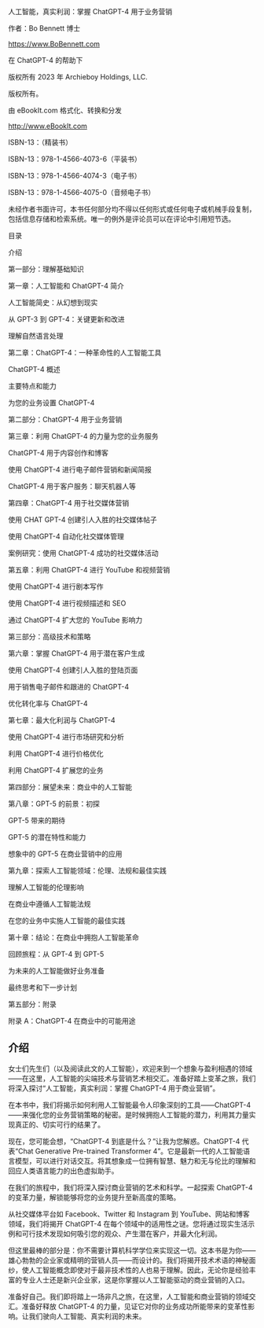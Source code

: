 人工智能，真实利润：掌握 ChatGPT-4 用于业务营销

作者：Bo Bennett 博士

https://www.BoBennett.com

在 ChatGPT-4 的帮助下

版权所有 2023 年 Archieboy Holdings, LLC.

版权所有。

由 eBookIt.com 格式化、转换和分发

http://www.eBookIt.com

ISBN-13：（精装书）

ISBN-13：978-1-4566-4073-6（平装书）

ISBN-13：978-1-4566-4074-3（电子书）

ISBN-13：978-1-4566-4075-0（音频电子书）

未经作者书面许可，本书任何部分均不得以任何形式或任何电子或机械手段复制，包括信息存储和检索系统。唯一的例外是评论员可以在评论中引用短节选。

目录

介绍

第一部分：理解基础知识

第一章：人工智能和 ChatGPT-4 简介

人工智能简史：从幻想到现实

从 GPT-3 到 GPT-4：关键更新和改进

理解自然语言处理

第二章：ChatGPT-4：一种革命性的人工智能工具

ChatGPT-4 概述

主要特点和能力

为您的业务设置 ChatGPT-4

第二部分：ChatGPT-4 用于业务营销

第三章：利用 ChatGPT-4 的力量为您的业务服务

ChatGPT-4 用于内容创作和博客

使用 ChatGPT-4 进行电子邮件营销和新闻简报

ChatGPT-4 用于客户服务：聊天机器人等

第四章：ChatGPT-4 用于社交媒体营销

使用 CHAT GPT-4 创建引人入胜的社交媒体帖子

使用 ChatGPT-4 自动化社交媒体管理

案例研究：使用 ChatGPT-4 成功的社交媒体活动

第五章：利用 ChatGPT-4 进行 YouTube 和视频营销

使用 ChatGPT-4 进行剧本写作

使用 ChatGPT-4 进行视频描述和 SEO

通过 ChatGPT-4 扩大您的 YouTube 影响力

第三部分：高级技术和策略

第六章：掌握 ChatGPT-4 用于潜在客户生成

使用 ChatGPT-4 创建引人入胜的登陆页面

用于销售电子邮件和跟进的 ChatGPT-4

优化转化率与 ChatGPT-4

第七章：最大化利润与 ChatGPT-4

使用 ChatGPT-4 进行市场研究和分析

利用 ChatGPT-4 进行价格优化

利用 ChatGPT-4 扩展您的业务

第四部分：展望未来：商业中的人工智能

第八章：GPT-5 的前景：初探

GPT-5 带来的期待

GPT-5 的潜在特性和能力

想象中的 GPT-5 在商业营销中的应用

第九章：探索人工智能领域：伦理、法规和最佳实践

理解人工智能的伦理影响

在商业中遵循人工智能法规

在您的业务中实施人工智能的最佳实践

第十章：结论：在商业中拥抱人工智能革命

回顾旅程：从 GPT-4 到 GPT-5

为未来的人工智能做好业务准备

最终思考和下一步计划

第五部分：附录

附录 A：ChatGPT-4 在商业中的可能用途

## 介绍

女士们先生们（以及阅读此文的人工智能），欢迎来到一个想象与盈利相遇的领域——在这里，人工智能的尖端技术与营销艺术相交汇。准备好踏上变革之旅，我们将深入探讨“人工智能，真实利润：掌握 ChatGPT-4 用于商业营销”。

在本书中，我们将揭示如何利用人工智能最令人印象深刻的工具——ChatGPT-4——来强化您的业务营销策略的秘密。是时候拥抱人工智能的潜力，利用其力量实现真正的、切实可行的结果了。

现在，您可能会想，“ChatGPT-4 到底是什么？”让我为您解惑。ChatGPT-4 代表“Chat Generative Pre-trained Transformer 4”。它是最新一代的人工智能语言模型，可以进行对话交互。将其想象成一位拥有智慧、魅力和无与伦比的理解和回应人类语言能力的出色虚拟助手。

在我们的旅程中，我们将深入探讨商业营销的艺术和科学。一起探索 ChatGPT-4 的变革力量，解锁能够将您的业务提升至新高度的策略。

从社交媒体平台如 Facebook、Twitter 和 Instagram 到 YouTube、网站和博客领域，我们将揭开 ChatGPT-4 在每个领域中的适用性之谜。您将通过现实生活示例和可行技术发现如何吸引您的观众、产生潜在客户，并最大化利润。

但这里最棒的部分是：你不需要计算机科学学位来实现这一切。这本书是为你——雄心勃勃的企业家或精明的营销人员——而设计的。我们将揭开技术术语的神秘面纱，使人工智能概念即使对于最非技术性的人也易于理解。因此，无论你是经验丰富的专业人士还是新兴企业家，这是你掌握以人工智能驱动的商业营销的入口。

准备好自己。我们即将踏上一场非凡之旅，在这里，人工智能和商业营销的领域交汇。准备好释放 ChatGPT-4 的力量，见证它对你的业务成功所能带来的变革性影响。让我们驶向人工智能、真实利润的未来。
